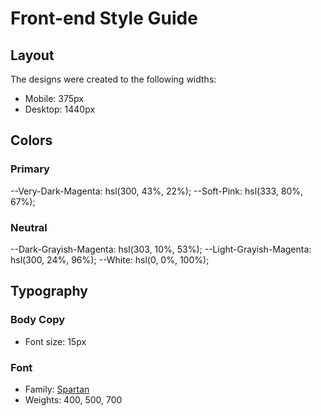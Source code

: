 # Front-end Style Guide

## Layout

The designs were created to the following widths:

- Mobile: 375px
- Desktop: 1440px

## Colors

### Primary

--Very-Dark-Magenta: hsl(300, 43%, 22%);
--Soft-Pink: hsl(333, 80%, 67%);

### Neutral

--Dark-Grayish-Magenta: hsl(303, 10%, 53%);
--Light-Grayish-Magenta: hsl(300, 24%, 96%);
--White: hsl(0, 0%, 100%);

## Typography

### Body Copy

- Font size: 15px

### Font

- Family: [Spartan](https://fonts.google.com/specimen/Spartan)
- Weights: 400, 500, 700
